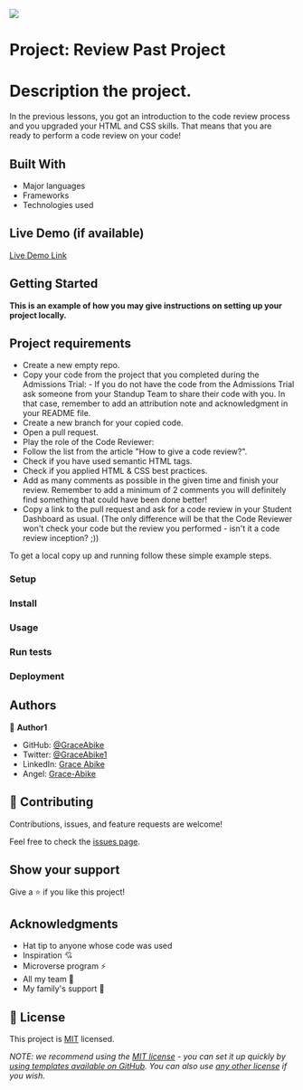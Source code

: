 ![](https://img.shields.io/badge/Microverse-blueviolet)

# Project: Review Past Project

# Description the project.
In the previous lessons, you got an introduction to the code review process and you upgraded your HTML and CSS skills. That means that you are ready to perform a code review on your code!


## Built With

- Major languages
- Frameworks
- Technologies used

## Live Demo (if available)

[Live Demo Link](https://livedemo.com)


## Getting Started

**This is an example of how you may give instructions on setting up your project locally.**

## Project requirements
- Create a new empty repo.
- Copy your code from the project that you completed during the Admissions Trial: - If you do not have the code from the Admissions Trial  ask someone from your Standup Team to share their code with you. In that case, remember to add an attribution note and acknowledgment in your README file.
- Create a new branch for your copied code.
- Open a pull request.
- Play the role of the Code Reviewer:
- Follow the list from the article "How to give a code review?".
- Check if you have used semantic HTML tags.
- Check if you applied HTML & CSS best practices.
- Add as many comments as possible in the given time and finish your review. Remember to add a minimum of 2 comments you will definitely find something that could have been done better!
- Copy a link to the pull request and ask for a code review in your Student Dashboard as usual. (The only difference will be that the Code Reviewer won't check your code but the review you performed - isn't it a code review inception? ;))


To get a local copy up and running follow these simple example steps.

### Setup

### Install

### Usage

### Run tests

### Deployment



## Authors

👤 **Author1**

- GitHub: [@GraceAbike](https://github.com/GraceAbike)
- Twitter: [@GraceAbike1](https://twitter.com/GraceAbike1)
- LinkedIn: [Grace Abike](https://www.linkedin.com/in/grace-abike-02770522a/)
- Angel: [Grace-Abike](https://angel.co/u/grace-abike)
## 🤝 Contributing

Contributions, issues, and feature requests are welcome!

Feel free to check the [issues page](https://github.com/GraceAbike/Review-past-projects).

## Show your support

Give a ⭐️ if you like this project!

## Acknowledgments

- Hat tip to anyone whose code was used
- Inspiration 💘
- Microverse program ⚡
- All my team 🏹
- My family's support 🙌

## 📝 License

This project is [MIT](./LICENSE) licensed.

_NOTE: we recommend using the [MIT license](https://choosealicense.com/licenses/mit/) - you can set it up quickly by [using templates available on GitHub](https://docs.github.com/en/communities/setting-up-your-project-for-healthy-contributions/adding-a-license-to-a-repository). You can also use [any other license](https://choosealicense.com/licenses/) if you wish._
